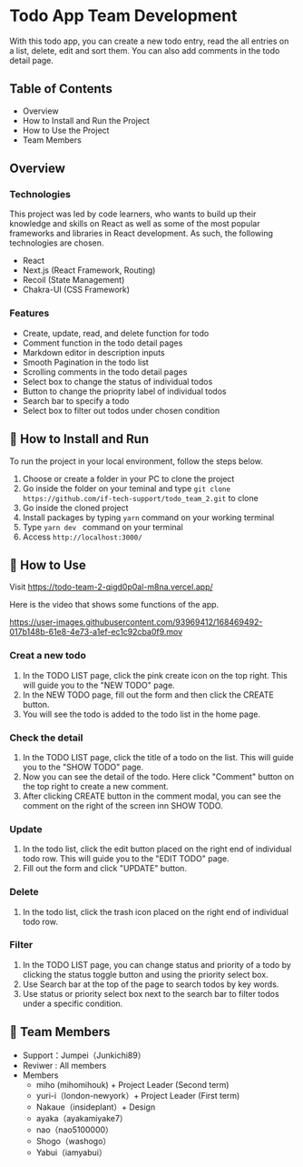 # Todo App Team Development

With this todo app, you can create a new todo entry, read the all entries on a list, delete, edit and sort them.
You can also add comments in the todo detail page.

## Table of Contents 
- Overview
- How to Install and Run the Project
- How to Use the Project
- Team Members

## Overview

### Technologies

This project was led by code learners, who wants to build up their knowledge and skills on React as well as some of the most popular frameworks and libraries in React development. As such, the following technologies are chosen.

- React 
- Next.js (React Framework, Routing)
- Recoil (State Management)
- Chakra-UI (CSS Framework)

### Features

- Create, update, read, and delete function for todo
- Comment function in the todo detail pages
- Markdown editor in description inputs
- Smooth Pagination in the todo list 
- Scrolling comments in the todo detail pages
- Select box to change the status of individual todos
- Button to change the prioprity label of individual todos
- Search bar to specify a todo 
- Select box to filter out todos under chosen condition

## 🔽 How to Install and Run

To run the project in your local environment, follow the steps below.

1. Choose or create a folder in your PC to clone the project
2. Go inside the folder on your teminal and type `git clone https://github.com/if-tech-support/todo_team_2.git` to clone
3. Go inside the cloned project 
4. Install packages by typing `yarn` command on your working terminal
5. Type `yarn dev ` command on your terminal
6. Access `http://localhost:3000/` 

## 📖 How to Use 

Visit https://todo-team-2-qigd0p0al-m8na.vercel.app/

Here is the video that shows some functions of the app.

https://user-images.githubusercontent.com/93969412/168469492-017b148b-61e8-4e73-a1ef-ec1c92cba0f9.mov


### Creat a new todo
1. In the TODO LIST page, click the pink create icon on the top right. This will guide you to the "NEW TODO" page.
2. In the NEW TODO page, fill out the form and then click the CREATE button.
3. You will see the todo is added to the todo list in the home page.

### Check the detail
1. In the TODO LIST page, click the title of a todo on the list. This will guide you to the "SHOW TODO" page.
2. Now you can see the detail of the todo. Here click "Comment" button on the top right to create a new comment.
3. After clicking CREATE button in the comment modal, you can see the comment on the right of the screen inn SHOW TODO.

### Update
1. In the todo list, click the edit button placed on the right end of individual todo row. This will guide you to the "EDIT TODO" page.
2. Fill out the form and click "UPDATE" button.

### Delete
1. In the todo list, click the trash icon placed on the right end of individual todo row.

### Filter
1. In the TODO LIST page, you can change status and priority of a todo by clicking the status toggle button and using the priority select box.
2. Use Search bar at the top of the page to search todos by key words.
3. Use status or priority select box next to the search bar to filter todos under a specific condition.

## 👥 Team Members

- Support：Jumpei（Junkichi89）
- Reviwer : All members
- Members
  - miho (mihomihouk) + Project Leader (Second term)
  - yuri-i（london-newyork）+ Project Leader (First term)
  - Nakaue（insideplant）+ Design
  - ayaka（ayakamiyake7）
  - nao（nao5100000）
  - Shogo（washogo）
  - Yabui（iamyabui）


